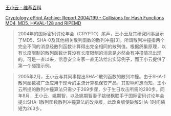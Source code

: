 [王小云 - 维基百科](https://zh.wikipedia.org/wiki/%E7%8E%8B%E5%B0%8F%E9%9B%B2)

[Cryptology ePrint Archive: Report 2004/199 - Collisions for Hash Functions MD4, MD5, HAVAL-128 and RIPEMD](https://eprint.iacr.org/2004/199)



> 2004年的国际密码讨论年会（CRYPTO）尾声，王小云及其研究同事展示了MD5、SHA-0及其他相关散列函数的散列冲撞[3]。所谓散列冲撞指两个完全不同的消息经散列函数计算得出完全相同的散列值。根据鸽巢原理，以有长度限制的散列函数计算没有长度限制的消息是必然会有冲撞情况出现的。可是一直以来，信息安全专家一直无法给出实际例子，而王小云提供了第一个碰撞示例。

> 2005年2月，王小云与其同事提出SHA-1散列函数的散列冲撞。由于SHA-1散列函数被广泛应用于现今的主流计算机保安产品，其影响可想而知。王小云所提的散列冲撞算法只需少于269步骤，少于生日攻击所需的280步。同年8月，王小云、姚期智，以及姚期智妻子姚储枫联手于国际密码讨论年会提出SHA-1散列函数散列冲撞算法的改良版。此改良版使破解SHA-1时间缩短为263步。
